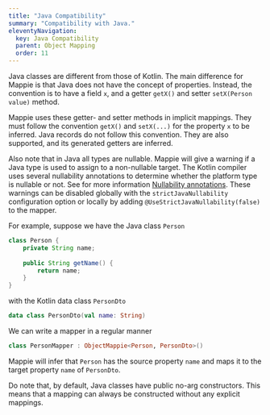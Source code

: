```yaml
---
title: "Java Compatibility"
summary: "Compatibility with Java."
eleventyNavigation:
  key: Java Compatibility
  parent: Object Mapping
  order: 11
---
```


Java classes are different from those of Kotlin. The main difference for Mappie is that Java does not have the concept
of properties. Instead, the convention is to have a field `x`, and a getter `getX()` and setter `setX(Person value)`
method. 

Mappie uses these getter- and setter methods in implicit mappings. They must follow the convention `getX()` and 
`setX(...)` for the property `x` to be inferred. Java records do not follow this convention. They are also supported, 
and its generated getters are inferred.

Also note that in Java all types are nullable. Mappie will give a warning if a Java type is used to assign to a 
non-nullable target. The Kotlin compiler uses several nullability annotations to determine whether the platform type 
is nullable or not. See for more information [Nullability annotations](https://kotlinlang.org/docs/java-interop.html#nullability-annotations).
These warnings can be disabled globally with the `strictJavaNullability` configuration option or locally by
adding `@UseStrictJavaNullability(false)` to the mapper.

For example, suppose we have the Java class `Person`
```java
class Person {
    private String name;
    
    public String getName() {
        return name;
    }
}
```
with the Kotlin data class `PersonDto`
```kotlin
data class PersonDto(val name: String)
```
We can write a mapper in a regular manner
```kotlin
class PersonMapper : ObjectMappie<Person, PersonDto>()
```
Mappie will infer that `Person` has the source property `name` and maps it to the target property `name` of `PersonDto`.

Do note that, by default, Java classes have public no-arg constructors. This means that a mapping can always be 
constructed without any explicit mappings.